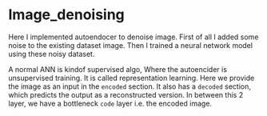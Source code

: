 # Image_denoising

Here I implemented autoendocer to denoise image. First of all I added some noise to the existing dataset image. Then I trained a neural network model using these noisy dataset.   

A normal ANN is kindof supervised algo, Where the autoencider is unsupervised training. It is called representation learning. Here we provide the image as an input in the `encoded` section. It also has a `decoded` section, which predicts the output as a reconstructed version. In between this 2 layer, we have a bottleneck `code` layer i.e. the encoded image.
